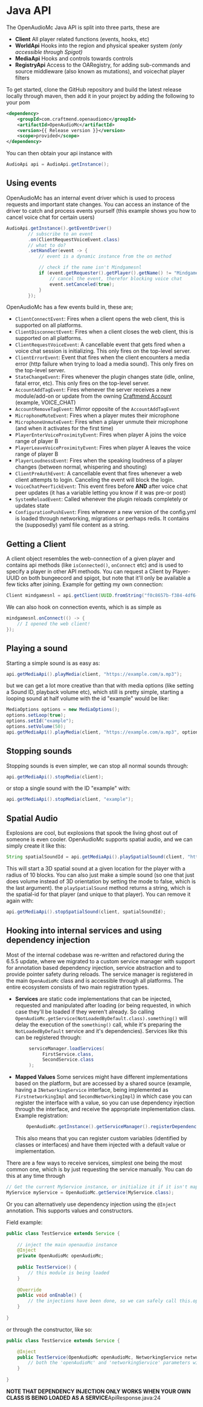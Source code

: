 [//]: # (TITLE:Java API)
[//]: # (DESCRIPTION:Using the java API to build awesome shit)
[//]: # (TAGS:java,api,technical,documentation,events,packets,maven,gradle,nerds)

# Java API
The OpenAudioMc Java API is split into three parts, these are
 - **Client** All player related functions (events, hooks, etc)
 - **WorldApi** Hooks into the region and physical speaker system *(only accessible through Spigot)*
 - **MediaApi** Hooks and controls towards controls
 - **RegistryApi** Access to the OARegistry, for adding sub-commands and source middleware (also known as mutations), and voicechat player filters
 
To get started, clone the GitHub repository and build the latest release locally through maven, then add it in your project by adding the following to your pom
```xml
<dependency>
    <groupId>com.craftmend.openaudiomc</groupId>
    <artifactId>OpenAudioMc</artifactId>
    <version>{{ Release version }}</version>
    <scope>provided</scope>
</dependency>
```

You can then obtain your api instance with
```java
AudioApi api = AudioApi.getInstance();
```

## Using events
OpenAudioMc has an internal event driver which is used to process requests and important state changes.
You can access an instance of the driver to catch and process events yourself (this example shows you how to cancel voice chat for certain users)
```java
AudioApi.getInstance().getEventDriver()
        // subscribe to an event
        .on(ClientRequestVoiceEvent.class)
        // what to do?
        .setHandler(event -> {
            // event is a dynamic instance from the on method

            // check if the name isn't Mindgamesnl
            if (event.getRequester().getPlayer().getName() != "Mindgamesnl") {
                // cancel the event, therefor blocking voice chat
                event.setCanceled(true);
            }
        });
```

OpenAudioMc has a few events build in, these are;
 - `ClientConnectEvent`: Fires when a client opens the web client, this is supported on all platforms.
 - `ClientDisconnectEvent`: Fires when a client closes the web client, this is supported on all platforms.
 - `ClientRequestVoiceEvent`: A cancellable event that gets fired when a voice chat session is initializing. This only fires on the top-level server.
 - `ClientErrorEvent`: Event that fires when the client encounters a media error (http failure when trying to load a media sound). This only fires on the top-level server.
 - `StateChangeEvent`: Fires whenever the plugin changes state (idle, online, fatal error, etc). This only fires on the top-level server.
 - `AccountAddTagEvent`: Fires whenever the server receives a new module/add-on or update from the owning [Craftmend Account](account.md) (example, VOICE_CHAT)
 - `AccountRemoveTagEvent`: Mirror opposite of the `AccountAddTagEvent`
 - `MicrophoneMuteEvent`: Fires when a player mutes their microphone
 - `MicrophoneUnmuteEvent`: Fires when a player unmute their microphone (and when it activates for the first time)
 - `PlayerEnterVoiceProximityEvent`: Fires when player A joins the voice range of player B
 - `PlayerLeaveVoiceProximityEvent`: Fires when player A leaves the voice range of player B
 - `PlayerLoudnessEvent`: Fires when the speaking loudness of a player changes (between normal, whispering and shouting)
 - `ClientPreAuthEvent`: A cancellable event that fires whenever a web client attempts to login. Canceling the event will block the login.
 - `VoiceChatPeerTickEvent`: This event fires before **AND** after voice chat peer updates (it has a variable letting you know if it was pre-or post)
 - `SystemReloadEvent`: Called whenever the plugin reloads completely or updates state
 - `ConfigurationPushEvent`: Fires whenever a new version of the config.yml is loaded through networking, migrations or perhaps redis. It contains the (supposedly) yaml file content as a string.

## Getting a Client
A client object resembles the web-connection of a given player and contains api methods (like `isConnected()`, `onConnect` etc) and is used to specify a player in other API methods.
You can request a Client by Player-UUID on both bungeecord and spigot, but note that it'll only be available a few ticks after joining. Example for getting my own connection:
```java
Client mindgamesnl = api.getClient(UUID.fromString("f0c8657b-f384-4df6-9d66-e9f36c36ce8a"));
```
We can also hook on connection events, which is as simple as
```java
mindgamesnl.onConnect(() -> {
    // I opened the web client!
});
```

## Playing a sound
Starting a simple sound is as easy as:
```java
api.getMediaApi().playMedia(client, "https://example.com/a.mp3");
```
but we can get a lot more creative than that with media options (like setting a Sound ID, playback volume etc), which still is pretty simple, starting a looping sound at half volume with the id "example" would be like:
```java
MediaOptions options = new MediaOptions();
options.setLoop(true);
options.setId("example");
options.setVolume(50);
api.getMediaApi().playMedia(client, "https://example.com/a.mp3", options);
```

## Stopping sounds
Stopping sounds is even simpler, we can stop all normal sounds through:
```java
api.getMediaApi().stopMedia(client);
```
or stop a single sound with the ID "example" with:
```java
api.getMediaApi().stopMedia(client, "example");
```

## Spatial Audio
Explosions are cool, but explosions that spook the living ghost out of someone is even cooler. OpenAudioMc supports spatial audio, and we can simply create it like this:
```java
String spatialSoundId = api.getMediaApi().playSpatialSound(client, "https://example.com/a.mp3", x, y, z, 10, true);
```
This will start a 3D spatial sound at a given location for the player with a radius of 10 blocks. You can also just make a simple sound (so one that just does volume instead of 3D orientation by setting the mode to false, which is the last argument).
the `playSpatialSound` method returns a string, which is the spatial-id for that player (and unique to that player). You can remove it again with:
```java
api.getMediaApi().stopSpatialSound(client, spatialSoundId);
```

## Hooking into internal services and using dependency injection
Most of the internal codebase was re-written and refactored during the 6.5.5 update, where we migrated to a custom service manager with support for annotation based dependency injection, service abstraction and to provide pointer safety during reloads.
The service manager is registered in the main `OpenAudioMc` class and is accessible through all platforms. The entire ecosystem consists of two main registration types.

- **Services** are static code implementations that can be injected, requested and manipulated after loading (or being requested, in which case they'll be loaded if they weren't already. So calling `OpenAudioMc.getService(NotLoadedByDefault.class).something()` will delay the execution of the `something()` call, while it's preparing the `NotLoadedByDefault` service and it's dependencies). Services like this can be registered through:
  ```java
       serviceManager.loadServices(
            FirstService.class,
            SecondService.class
       );
    ```
- **Mapped Values** Some services might have different implementations based on the platform, but are accessed by a shared source (example, having a `INetworkingService` interface, being implemented as `FirstnetworkingImpl` and `SecondNetworkingImpl`) in which case you can register the interface with a value, so you can use dependency injection through the interface, and receive the appropriate implementation class. Example registration:
    ```java
        OpenAudioMc.getInstance().getServiceManager().registerDependency(TaskService.class, invoker.getTaskProvider());
    ```
    This also means that you can register custom variables (identified by classes or interfaces) and have them injected with a default value or implementation.

There are a few ways to receive services, simplest one being the most common one, which is by just requesting the service manually. You can do this at any time through
```java
// Get the current MyService instance, or initialize it if it isn't mapped yet
MyService myService = OpenAudioMc.getService(MyService.class);
```

Or you can alternatively use dependency injection using the `@Inject` annotation. This supports values and constructors.

Field example:
```java
public class TestService extends Service {
    
    // inject the main openaudio instance
    @Inject
    private OpenAudioMc openAudioMc;
    
    public TestService() {
        // this module is being loaded
    }
    
    @Override
    public void onEnable() {
        // the injections have been done, so we can safely call this.openAudioMc
    }
    
}
```

or through the constructor, like so:
```java
public class TestService extends Service {

    @Inject
    public TestService(OpenAudioMc openAudioMc, NetworkingService networkingService) {
        // both the 'openAudioMc' and 'networkingService' parameters will be injected during init
    }
    
}
```

**NOTE THAT DEPENDENCY INJECTION ONLY WORKS WHEN YOUR OWN CLASS IS BEING LOADED AS A SERVICE**ApiResponse.java:24
